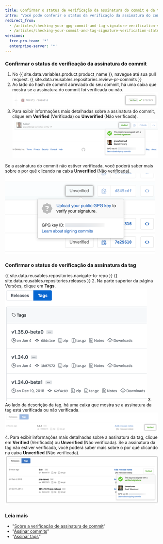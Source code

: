 ```yaml
---
title: Confirmar o status de verificação da assinatura do commit e da tag
intro: 'Você pode conferir o status da verificação da assinatura do commit e da tag no {{ site.data.variables.product.product_name }}.'
redirect_from:
  - /articles/checking-your-gpg-commit-and-tag-signature-verification-status/
  - /articles/checking-your-commit-and-tag-signature-verification-status
versions:
  free-pro-team: '*'
  enterprise-server: '*'
---
```


### Confirmar o status de verificação da assinatura do commit

1. No {{ site.data.variables.product.product_name }}, navegue até sua pull request.
{{ site.data.reusables.repositories.review-pr-commits }}
3. Ao lado do hash de commit abreviado do seu commit, há uma caixa que mostra se a assinatura do commit foi verificada ou não. ![Commit assinado](/assets/images/help/commits/gpg-signed-commit-verified-without-details.png)
4. Para exibir informações mais detalhadas sobre a assinatura do commit, clique em **Verified** (Verificada) ou **Unverified** (Não verificada). ![Commit assinado verificado](/assets/images/help/commits/gpg-signed-commit_verified_details.png)

Se a assinatura do commit não estiver verificada, você poderá saber mais sobre o por quê clicando na caixa **Unverified** (Não verificada). ![Commit assinado não verificado](/assets/images/help/commits/gpg-signed-commit-unverified-details.png)

### Confirmar o status de verificação da assinatura da tag

{{ site.data.reusables.repositories.navigate-to-repo }}
{{ site.data.reusables.repositories.releases }}
2. Na parte superior da página Versões, clique em **Tags**. ![Página de tags](/assets/images/help/releases/tags-list.png)
3. Ao lado da descrição da tag, há uma caixa que mostra se a assinatura da tag está verificada ou não verificada. ![assinatura de tag verificada](/assets/images/help/commits/gpg-signed-tag-verified.png)
4. Para exibir informações mais detalhadas sobre a assinatura da tag, clique em **Verified** (Verificada) ou **Unverified** (Não verificada). Se a assinatura da tag não estiver verificada, você poderá saber mais sobre o por quê clicando na caixa **Unverified** (Não verificada). ![Tag assinada verificada](/assets/images/help/commits/gpg-signed-tag-verified-details.png)

### Leia mais

- "[Sobre a verificação de assinatura de commit](/articles/about-commit-signature-verification)"
- "[Assinar commits](/articles/signing-commits)"
- "[Assinar tags](/articles/signing-tags)"
